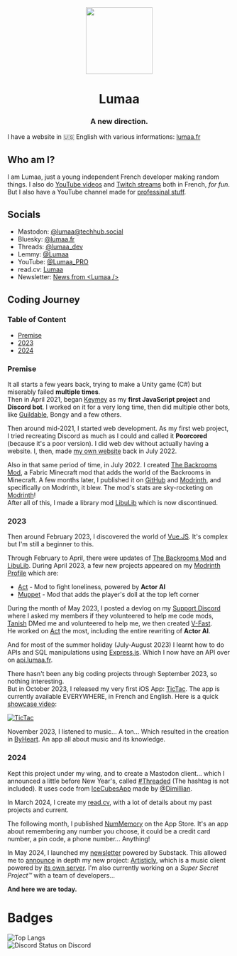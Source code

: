 <center><div align="center">
  <img width="150" src="https://lumaa.fr/static/hero_lumaa_white.svg" />
  <h1>Lumaa</h1>
  <h3>A new direction.</h3>
</div></center>

I have a website in 🇺🇸 English with various informations: [lumaa.fr](https://lumaa.fr/)

## Who am I?
I am Lumaa, just a young independent French developer making random things. I also do [YouTube videos](https://youtube.com/@lumaa_dev) and [Twitch streams](https://twitch.tv/lumaa_dev) both in French, *for fun*. But I also have a YouTube channel made for [professinal stuff](https://youtube.com/@Lumaa_PRO).

## Socials
- Mastodon: [@lumaa@techhub.social](https://techhub.social/@lumaa)
- Bluesky: [@lumaa.fr](https://bsky.app/profile/lumaa.fr)
- Threads: [@lumaa_dev](https://threads.net/@lumaa_dev)
- Lemmy: [@Lumaa](https://lemmy.world/u/lumaa)
- YouTube: [@Lumaa_PRO](https://youtube.com/@Lumaa_PRO)
- read.cv: [Lumaa](https://read.cv/lumaa)
- Newsletter: [News from \<Lumaa />](https://lumaa.substack.com/)

## Coding Journey
### Table of Content
- [Premise](#premise)
- [2023](#2023)
- [2024](#2024)

### Premise
It all starts a few years back, trying to make a Unity game (C#) but miserably failed **multiple times**.  
Then in April 2021, began [Keymey](https://github.com/lumaa-dev/Keymey) as my **first JavaScript project** and **Discord bot**. I worked on it for a very long time, then did multiple other bots, like [Guildable](https://top.gg/bot/870762638789988422), Bongy and a few others.

Then around mid-2021, I started web development. As my first web project, I tried recreating Discord as much as I could and called it **Poorcored** (because it's a poor version). I did web dev without actually having a website. I, then, made [my own website](https://lumaa.fr/?lang=en) back in July 2022.

Also in that same period of time, in July 2022. I created [The Backrooms Mod](https://modrinth.com/mod/backrooms), a Fabric Minecraft mod that adds the world of the Backrooms in Minecraft. A few months later, I published it on [GitHub](https://github.com/lumaa-dev/BackroomsMod) and [Modrinth](https://modrinth.com/mod/backrooms), and specifically on Modrinth, it blew. The mod's stats are sky-rocketing on [Modrinth](https://modrinth.com/mod/backrooms)!  
After all of this, I made a library mod [LibuLib](https://modrinth.com/mod/libu) which is now discontinued.

### 2023
Then around February 2023, I discovered the world of [Vue.JS](https://vuejs.org). It's complex but I'm still a beginner to this.

Through February to April, there were updates of [The Backrooms Mod](https://modrinth.com/mod/backrooms) and [LibuLib](https://modrinth.com/mod/libu). During April 2023, a few new projects appeared on my [Modrinth Profile](https://modrinth.com/user/Lumaa) which are:
- [Act](https://modrinth.com/mod/acts) - Mod to fight loneliness, powered by **Actor AI**
- [Muppet](https://modrinth.com/mod/muppet) - Mod that adds the player's doll at the top left corner

During the month of May 2023, I posted a devlog on my [Support Discord](https://lumaa.fr/support) where I asked my members if they volunteered to help me code mods, [Tanish](https://github.com/tanishisherewithhh) DMed me and volunteered to help me, we then created [V-Fast](https://lumaa.fr/v-fast).\
He worked on [Act](https://modrinth.com/mod/acts) the most, including the entire rewriting of **Actor AI**.

And for most of the summer holiday (July-August 2023) I learnt how to do APIs and SQL manipulations using [Express.js](https://expressjs.com). Which I now have an API over on [api.lumaa.fr](https://api.lumaa.fr).

There hasn't been any big coding projects through September 2023, so nothing interesting.\
But in October 2023, I released my very first iOS App: [TicTac](https://apps.lumaa.fr/app/tictac). The app is currently available EVERYWHERE, in French and English. Here is a quick [showcase video](https://youtu.be/eDbPkcXqInE):

[![TicTac](https://img.youtube.com/vi/eDbPkcXqInE/maxresdefault.jpg)](https://youtu.be/eDbPkcXqInE)

November 2023, I listened to music... A ton... Which resulted in the creation in [ByHeart](https://apps.lumaa.fr/app/byheart). An app all about music and its knowledge.

### 2024
Kept this project under my wing, and to create a Mastodon client... which I announced a little before New Year's, called [#Threaded](https://apps.lumaa.fr/app/threaded) (The hashtag is not included). It uses code from [IceCubesApp](https://github.com/Dimillian/IceCubesApp) made by [@Dimillian](https://github.com/Dimillian).

In March 2024, I create my [read.cv](https://read.cv/lumaa), with a lot of details about my past projects and current.

The following month, I published [NumMemory](https://apps.lumaa.fr/app/nummemory) on the App Store. It's an app about remembering any number you choose, it could be a credit card number, a pin code, a phone number... Anything!

In May 2024, I launched my [newsletter](https://lumaa.substack.com/) powered by Substack. This allowed me to [announce](https://lumaa.substack.com/p/new-project-artisticly) in depth my new project: [Artisticly](https://apps.lumaa.fr/app/artisticly), which is a music client powered by [its own server](https://github.com/lumaa-dev/ArtisticlyServer). I'm also currently working on a *Super Secret Project™* with a team of developers...

**And here we are today.**

# Badges
![Top Langs](https://github-readme-stats.vercel.app/api/top-langs/?username=lumaa-dev)\
![Discord Status](https://api.statusbadges.me/badge/status/474231265059405845?simple=true) on Discord
